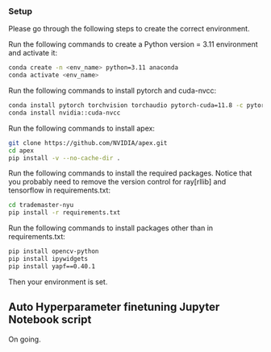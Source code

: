 ### Setup
Please go through the following steps to create the correct environment.

Run the following commands to create a Python version = 3.11 environment and activate it:
```bash
conda create -n <env_name> python=3.11 anaconda
conda activate <env_name>
```

Run the following commands to install pytorch and cuda-nvcc:
```bash
conda install pytorch torchvision torchaudio pytorch-cuda=11.8 -c pytorch -c nvidia
conda install nvidia::cuda-nvcc
```

Run the following commands to install apex:
```bash
git clone https://github.com/NVIDIA/apex.git
cd apex
pip install -v --no-cache-dir .
```

Run the following commands to install the required packages. Notice that you probably need to remove the version control for ray[rllib] and tensorflow in requirements.txt:
```bash
cd trademaster-nyu
pip install -r requirements.txt
```

Run the following commands to install packages other than in requirements.txt:
```bash
pip install opencv-python
pip install ipywidgets
pip install yapf==0.40.1
```

Then your environment is set.

## Auto Hyperparameter finetuning Jupyter Notebook script
On going.

